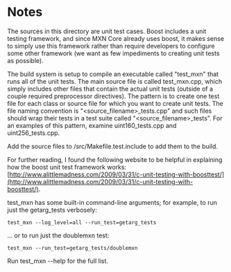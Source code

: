 # Notes
The sources in this directory are unit test cases.  Boost includes a
unit testing framework, and since MXN Core already uses boost, it makes
sense to simply use this framework rather than require developers to
configure some other framework (we want as few impediments to creating
unit tests as possible).

The build system is setup to compile an executable called "test_mxn"
that runs all of the unit tests.  The main source file is called
test_mxn.cpp, which simply includes other files that contain the
actual unit tests (outside of a couple required preprocessor
directives).  The pattern is to create one test file for each class or
source file for which you want to create unit tests.  The file naming
convention is "<source_filename>_tests.cpp" and such files should wrap
their tests in a test suite called "<source_filename>_tests".  For an
examples of this pattern, examine uint160_tests.cpp and
uint256_tests.cpp.

Add the source files to /src/Makefile.test.include to add them to the build.

For further reading, I found the following website to be helpful in
explaining how the boost unit test framework works:
[http://www.alittlemadness.com/2009/03/31/c-unit-testing-with-boosttest/](http://www.alittlemadness.com/2009/03/31/c-unit-testing-with-boosttest/).

test_mxn has some built-in command-line arguments; for
example, to run just the getarg_tests verbosely:

    test_mxn --log_level=all --run_test=getarg_tests

... or to run just the doublemxn test:

    test_mxn --run_test=getarg_tests/doublemxn

Run  test_mxn --help   for the full list.

